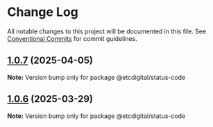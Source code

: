# Change Log

All notable changes to this project will be documented in this file.
See [Conventional Commits](https://conventionalcommits.org) for commit guidelines.

## [1.0.7](https://github.com/etcdigital/status-code/compare/@etcdigital/status-code@1.0.6...@etcdigital/status-code@1.0.7) (2025-04-05)

**Note:** Version bump only for package @etcdigital/status-code





## [1.0.6](https://github.com/etcdigital/status-code/compare/@etcdigital/status-code@1.0.5...@etcdigital/status-code@1.0.6) (2025-03-29)

**Note:** Version bump only for package @etcdigital/status-code

